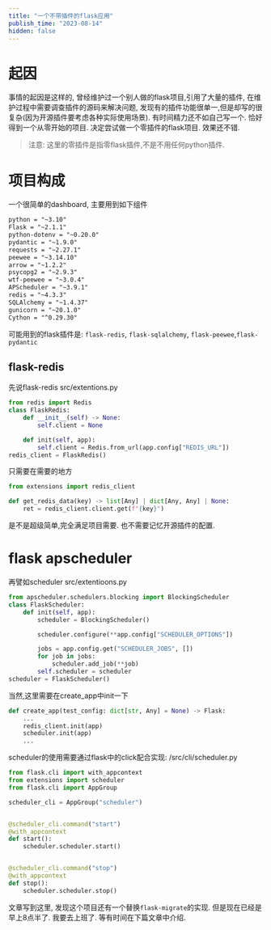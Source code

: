 ```yaml
---
title: "一个不带插件的flask应用"
publish_time: "2023-08-14"
hidden: false
---
```

# 起因

事情的起因是这样的, 曾经维护过一个别人做的flask项目,引用了大量的插件, 在维护过程中需要调查插件的源码来解决问题, 发现有的插件功能很单一,但是却写的很复杂(因为开源插件要考虑各种实际使用场景). 有时间精力还不如自己写一个. 恰好得到一个从零开始的项目. 决定尝试做一个零插件的flask项目. 效果还不错.

> 注意: 这里的零插件是指零flask插件,不是不用任何python插件.

# 项目构成

一个很简单的dashboard, 主要用到如下组件

```txt
python = "~3.10"
Flask = "~2.1.1"
python-dotenv = "~0.20.0"
pydantic = "~1.9.0"
requests = "~2.27.1"
peewee = "~3.14.10"
arrow = "~1.2.2"
psycopg2 = "~2.9.3"
wtf-peewee = "~3.0.4"
APScheduler = "~3.9.1"
redis = "~4.3.3"
SQLAlchemy = "~1.4.37"
gunicorn = "~20.1.0"
Cython = "^0.29.30"
```

可能用到的flask插件是: `flask-redis`, `flask-sqlalchemy`, `flask-peewee`,`flask-pydantic`

## flask-redis

先说flask-redis
src/extentions.py

```python
from redis import Redis
class FlaskRedis:
    def __init__(self) -> None:
        self.client = None

    def init(self, app):
        self.client = Redis.from_url(app.config["REDIS_URL"])
redis_client = FlaskRedis()
```

只需要在需要的地方

```python
from extensions import redis_client

def get_redis_data(key) -> list[Any] | dict[Any, Any] | None:
    ret = redis_client.client.get(f"{key}")
```

是不是超级简单,完全满足项目需要. 也不需要记忆开源插件的配置.

# flask apscheduler

再譬如scheduler
src/extentioons.py

```python
from apscheduler.schedulers.blocking import BlockingScheduler
class FlaskScheduler:
    def init(self, app):
        scheduler = BlockingScheduler()

        scheduler.configure(**app.config["SCHEDULER_OPTIONS"])

        jobs = app.config.get("SCHEDULER_JOBS", [])
        for job in jobs:
            scheduler.add_job(**job)
        self.scheduler = scheduler
scheduler = FlaskScheduler()
```

当然,这里需要在create_app中init一下

```python
def create_app(test_config: dict[str, Any] = None) -> Flask:
    ...
    redis_client.init(app)
    scheduler.init(app)
    ...
```

scheduler的使用需要通过flask中的click配合实现:
/src/cli/scheduler.py

```python
from flask.cli import with_appcontext
from extensions import scheduler
from flask.cli import AppGroup

scheduler_cli = AppGroup("scheduler")


@scheduler_cli.command("start")
@with_appcontext
def start():
    scheduler.scheduler.start()


@scheduler_cli.command("stop")
@with_appcontext
def stop():
    scheduler.scheduler.stop()
```

文章写到这里, 发现这个项目还有一个替换`flask-migrate`的实现. 但是现在已经是早上8点半了. 我要去上班了. 等有时间在下篇文章中介绍.
